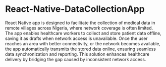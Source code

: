 # React-Native-DataCollectionApp
React Native app is designed to facilitate the collection of medical data in remote villages across Nigeria, where network coverage is often limited. The app enables healthcare workers to collect and store patient data offline, saving it as drafts when network access is unavailable. Once the user reaches an area with better connectivity, or the network becomes available, the app automatically transmits the stored data online, ensuring seamless data synchronization and reporting. This solution enhances healthcare delivery by bridging the gap caused by inconsistent network access.
